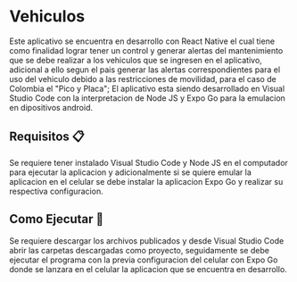 # Vehiculos

Este aplicativo se encuentra en desarrollo con React Native el cual tiene como finalidad lograr tener un control y generar alertas del mantenimiento que se debe realizar a los vehiculos que se ingresen en el aplicativo, adicional a ello segun 
el pais generar las alertas correspondientes para el uso del vehiculo debido a las restricciones de movilidad, para el caso de Colombia el "Pico y Placa"; El aplicativo esta siendo desarrollado en Visual Studio Code con la interpretacion 
de Node JS y Expo Go para la emulacion en dipositivos android.

## Requisitos 📋

Se requiere tener instalado Visual Studio Code y Node JS en el computador para ejecutar la aplicacion y adicionalmente si se quiere emular la aplicacion en el celular se debe instalar la aplicacion Expo Go y realizar su respectiva configuracion.

## Como Ejecutar 🔧

Se requiere descargar los archivos publicados y desde Visual Studio Code abrir las carpetas descargadas como proyecto, seguidamente se debe ejecutar el programa con la previa configuracion del celular con Expo Go donde se lanzara en el celular 
la aplicacion que se encuentra en desarrollo.
